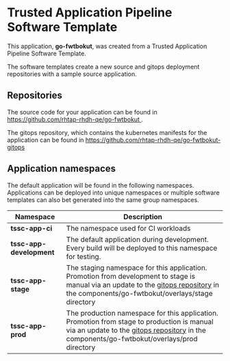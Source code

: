 # Trusted Application Pipeline Software Template

This application, **go-fwtbokut**, was created from a Trusted Application Pipeline Software Template.

The software templates create a new source and gitops deployment repositories with a sample source application. 

## Repositories

The source code for your application can be found in [https://github.com/rhtap-rhdh-qe/go-fwtbokut ](https://github.com/rhtap-rhdh-qe/go-fwtbokut ).
 
The gitops repository, which contains the kubernetes manifests for the application can be found in 
[https://github.com/rhtap-rhdh-qe/go-fwtbokut-gitops ](https://github.com/rhtap-rhdh-qe/go-fwtbokut-gitops ) 

## Application namespaces 

The default application will be found in the following namespaces. Applications can be deployed into unique namespaces or multiple software templates can also bet generated into the same group namespaces.  

|  Namespace   |  Description   |  
| -------- | -------- |
| **tssc-app-ci** | The namespace used for CI workloads |
| **tssc-app-development** | The default application during development. Every build will be deployed to this namespace for testing. |
| **tssc-app-stage** | The staging namespace for this application. Promotion from development to stage is manual via an update to the [gitops repository](https://github.com/rhtap-rhdh-qe/go-fwtbokut-gitops ) in the components/go-fwtbokut/overlays/stage directory |
| **tssc-app-prod** | The production namespace for this application. Promotion from stage to production is manual via an update to the [gitops repository](https://github.com/rhtap-rhdh-qe/go-fwtbokut-gitops ) in the components/go-fwtbokut/overlays/prod directory |